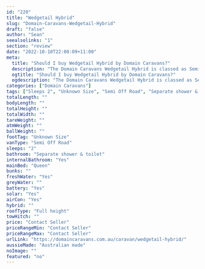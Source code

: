 ```yaml
---
id: "220"
title: "Wedgetail Hybrid"
slug: "Domain-Caravans-Wedgetail-Hybrid"
draft: "false"
author: "Sean"
seealsolinks: "1"
section: "review"
date: "2022-10-10T22:00:09+11:00"
meta:
  title: "Should I buy Wedgetail Hybrid by Domain Caravans?"
  description: "The Domain Caravans Wedgetail Hybrid is classed as Semi Off Road, and sleeps 2 people. It is Australian made and comes in at Unknown Size. It generally has Separate shower & toilet."
  ogtitle: "Should I buy Wedgetail Hybrid by Domain Caravans?"
  ogdescription: "The Domain Caravans Wedgetail Hybrid is classed as Semi Off Road, and sleeps 2 people. It is Australian made and comes in at Unknown Size. It generally has Separate shower & toilet."
categories: ["Domain Caravans"]
tags: ["Sleeps 2", "Unknown Size", "Semi Off Road", "Separate shower & toilet", "Full height", "Price Unknown"]
totalLength: ""
bodyLength: ""
totalHeight: ""
totalWidth: ""
tareWeight: ""
atmWeight: ""
ballWeight: ""
footTag: "Unknown Size"
vanType: "Semi Off Road"
sleeps: "2"
bathroom: "Separate shower & toilet"
internalBathroom: "Yes"
mainBed: "Queen"
bunks: ""
freshWater: "Yes"
greyWater: ""
battery: "Yes"
solar: "Yes"
airCon: "Yes"
hybrid: ""
roofType: "Full height"
towHitch: ""
price: "Contact Seller"
priceRangeMin: "Contact Seller"
priceRangeMax: "Contact Seller"
urlLink: "https://domaincaravans.com.au/caravan/wedgetail-hybrid/"
aussieMade: "Australian made"
noImage: ""
featured: "no"
---
```

